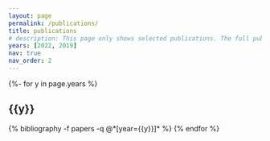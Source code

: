 ```yaml
---
layout: page
permalink: /publications/
title: publications
# description: This page only shows selected publications. The full publication list is available on <a href='https://scholar.google.com/citations?user=C8M7-1YAAAAJ'>google scholar</a>.
years: [2022, 2019]
nav: true
nav_order: 2
---
```

<!-- _pages/publications.md -->
<div class="publications">

{%- for y in page.years %}
  <h2 class="year">{{y}}</h2>
  {% bibliography -f papers -q @*[year={{y}}]* %}
{% endfor %}

</div>
